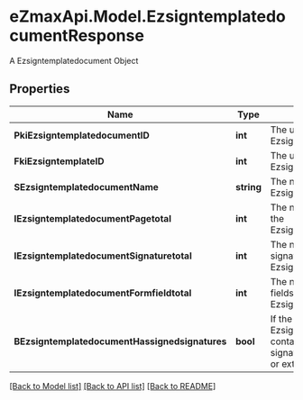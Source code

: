 # eZmaxApi.Model.EzsigntemplatedocumentResponse
A Ezsigntemplatedocument Object

## Properties

Name | Type | Description | Notes
------------ | ------------- | ------------- | -------------
**PkiEzsigntemplatedocumentID** | **int** | The unique ID of the Ezsigntemplatedocument | 
**FkiEzsigntemplateID** | **int** | The unique ID of the Ezsigntemplate | 
**SEzsigntemplatedocumentName** | **string** | The name of the Ezsigntemplatedocument. | 
**IEzsigntemplatedocumentPagetotal** | **int** | The number of pages in the Ezsigntemplatedocument. | 
**IEzsigntemplatedocumentSignaturetotal** | **int** | The number of total signatures in the Ezsigntemplate. | 
**IEzsigntemplatedocumentFormfieldtotal** | **int** | The number of total form fields in the Ezsigntemplate. | 
**BEzsigntemplatedocumentHassignedsignatures** | **bool** | If the Ezsigntemplatedocument contains signed signatures (From internal or external sources) | 

[[Back to Model list]](../README.md#documentation-for-models) [[Back to API list]](../README.md#documentation-for-api-endpoints) [[Back to README]](../README.md)

